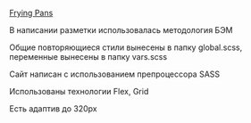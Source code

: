 [Frying Pans](https://krasouskay.github.io/Course_Project_html-css/Index.html)

В написании разметки использовалась методология БЭМ

Общие повторяющиеся стили вынесены в папку global.scss, переменные вынесены в папку vars.scss

Сайт написан с использованием препроцессора SASS

Использованы технологии Flex, Grid

Есть адаптив до 320px
